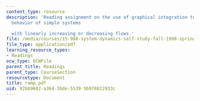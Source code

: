 ```yaml
---
content_type: resource
description: 'Reading assignment on the use of graphical integration to estimate the
  behavior of simple systems

  with linearly increasing or decreasing flows.'
file: /media/courses/15-988-system-dynamics-self-study-fall-1998-spring-1999/92bb9602a3643bde553956978822933c_ramp.pdf
file_type: application/pdf
learning_resource_types:
- Readings
ocw_type: OCWFile
parent_title: Readings
parent_type: CourseSection
resourcetype: Document
title: ramp.pdf
uid: 92bb9602-a364-3bde-5539-56978822933c
---
```

